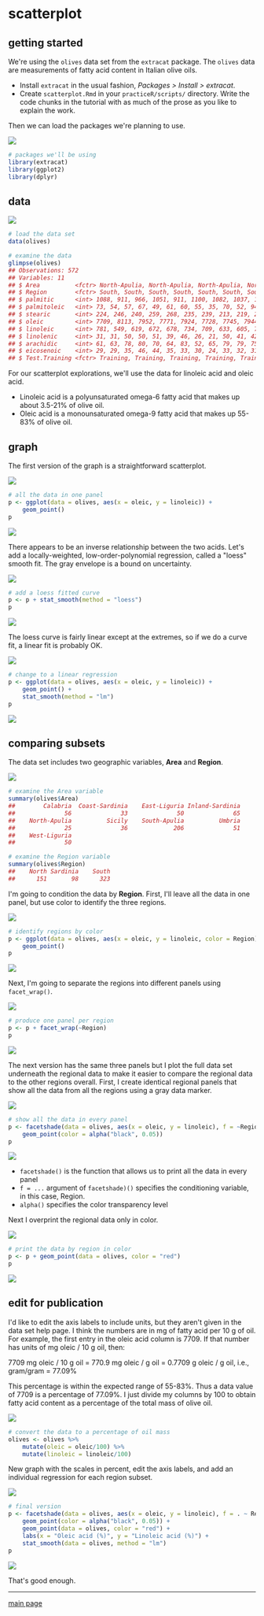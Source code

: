 
scatterplot
===========

getting started
---------------

We're using the `olives` data set from the `extracat` package. The `olives` data are measurements of fatty acid content in Italian olive oils.

-   Install `extracat` in the usual fashion, *Packages &gt; Install &gt; extracat*.
-   Create `scatterplot.Rmd` in your `practiceR/scripts/` directory. Write the code chunks in the tutorial with as much of the prose as you like to explain the work.

Then we can load the packages we're planning to use.

![](../resources/images/code-icon.png)

``` r
# packages we'll be using
library(extracat) 
library(ggplot2)
library(dplyr)
```

data
----

![](../resources/images/code-icon.png)

``` r
# load the data set
data(olives)

# examine the data 
glimpse(olives)
## Observations: 572
## Variables: 11
## $ Area          <fctr> North-Apulia, North-Apulia, North-Apulia, North...
## $ Region        <fctr> South, South, South, South, South, South, South...
## $ palmitic      <int> 1088, 911, 966, 1051, 911, 1100, 1082, 1037, 105...
## $ palmitoleic   <int> 73, 54, 57, 67, 49, 61, 60, 55, 35, 70, 52, 94, ...
## $ stearic       <int> 224, 246, 240, 259, 268, 235, 239, 213, 219, 214...
## $ oleic         <int> 7709, 8113, 7952, 7771, 7924, 7728, 7745, 7944, ...
## $ linoleic      <int> 781, 549, 619, 672, 678, 734, 709, 633, 605, 747...
## $ linolenic     <int> 31, 31, 50, 50, 51, 39, 46, 26, 21, 50, 41, 42, ...
## $ arachidic     <int> 61, 63, 78, 80, 70, 64, 83, 52, 65, 79, 79, 75, ...
## $ eicosenoic    <int> 29, 29, 35, 46, 44, 35, 33, 30, 24, 33, 32, 31, ...
## $ Test.Training <fctr> Training, Training, Training, Training, Trainin...
```

For our scatterplot explorations, we'll use the data for linoleic acid and oleic acid.

-   Linoleic acid is a polyunsaturated omega-6 fatty acid that makes up about 3.5-21% of olive oil.
-   Oleic acid is a monounsaturated omega-9 fatty acid that makes up 55-83% of olive oil.

graph
-----

The first version of the graph is a straightforward scatterplot.

![](../resources/images/code-icon.png)

``` r
# all the data in one panel 
p <- ggplot(data = olives, aes(x = oleic, y = linoleic)) + 
    geom_point()
p
```

![](cm046_scatterplot_files/figure-markdown_github/cm046-05-1.png)

There appears to be an inverse relationship between the two acids. Let's add a locally-weighted, low-order-polynomial regression, called a "loess" smooth fit. The gray envelope is a bound on uncertainty.

![](../resources/images/code-icon.png)

``` r
# add a loess fitted curve 
p <- p + stat_smooth(method = "loess")
p
```

![](cm046_scatterplot_files/figure-markdown_github/cm046-06-1.png)

The loess curve is fairly linear except at the extremes, so if we do a curve fit, a linear fit is probably OK.

![](../resources/images/code-icon.png)

``` r
# change to a linear regression 
p <- ggplot(data = olives, aes(x = oleic, y = linoleic)) + 
    geom_point() +
    stat_smooth(method = "lm")
p
```

![](cm046_scatterplot_files/figure-markdown_github/cm046-07-1.png)

comparing subsets
-----------------

The data set includes two geographic variables, **Area** and **Region**.

![](../resources/images/code-icon.png)

``` r
# examine the Area variable 
summary(olives$Area)
##        Calabria  Coast-Sardinia    East-Liguria Inland-Sardinia 
##              56              33              50              65 
##    North-Apulia          Sicily    South-Apulia          Umbria 
##              25              36             206              51 
##    West-Liguria 
##              50

# examine the Region variable
summary(olives$Region)
##    North Sardinia    South 
##      151       98      323
```

I'm going to condition the data by **Region**. First, I'll leave all the data in one panel, but use color to identify the three regions.

![](../resources/images/code-icon.png)

``` r
# identify regions by color 
p <- ggplot(data = olives, aes(x = oleic, y = linoleic, color = Region)) + 
    geom_point()
p
```

![](cm046_scatterplot_files/figure-markdown_github/cm046-09-1.png)

Next, I'm going to separate the regions into different panels using `facet_wrap()`.

![](../resources/images/code-icon.png)

``` r
# produce one panel per region 
p <- p + facet_wrap(~Region)
p
```

![](cm046_scatterplot_files/figure-markdown_github/cm046-10-1.png)

The next version has the same three panels but I plot the full data set underneath the regional data to make it easier to compare the regional data to the other regions overall. First, I create identical regional panels that show all the data from all the regions using a gray data marker.

![](../resources/images/code-icon.png)

``` r
# show all the data in every panel
p <- facetshade(data = olives, aes(x = oleic, y = linoleic), f = ~Region) + 
    geom_point(color = alpha("black", 0.05))
p
```

![](cm046_scatterplot_files/figure-markdown_github/cm046-11-1.png)

-   `facetshade()` is the function that allows us to print all the data in every panel
-   `f = ...` argument of `facetshade)()` specifies the conditioning variable, in this case, Region.
-   `alpha()` specifies the color transparency level

Next I overprint the regional data only in color.

![](../resources/images/code-icon.png)

``` r
# print the data by region in color
p <- p + geom_point(data = olives, color = "red")
p
```

![](cm046_scatterplot_files/figure-markdown_github/cm046-12-1.png)

edit for publication
--------------------

I'd like to edit the axis labels to include units, but they aren't given in the data set help page. I think the numbers are in mg of fatty acid per 10 g of oil. For example, the first entry in the oleic acid column is 7709. If that number has units of mg oleic / 10 g oil, then:

7709 mg oleic / 10 g oil
 = 770.9 mg oleic / g oil
 = 0.7709 g oleic / g oil, i.e., gram/gram
 = 77.09%

This percentage is within the expected range of 55-83%. Thus a data value of 7709 is a percentage of 77.09%. I just divide my columns by 100 to obtain fatty acid content as a percentage of the total mass of olive oil.

![](../resources/images/code-icon.png)

``` r
# convert the data to a percentage of oil mass 
olives <- olives %>%
    mutate(oleic = oleic/100) %>%
    mutate(linoleic = linoleic/100)
```

New graph with the scales in percent, edit the axis labels, and add an individual regression for each region subset.

![](../resources/images/code-icon.png)

``` r
# final version 
p <- facetshade(data = olives, aes(x = oleic, y = linoleic), f = . ~ Region) + 
    geom_point(color = alpha("black", 0.05)) + 
    geom_point(data = olives, color = "red") + 
    labs(x = "Oleic acid (%)", y = "Linoleic acid (%)") + 
    stat_smooth(data = olives, method = "lm")
p
```

![](cm046_scatterplot_files/figure-markdown_github/cm046-14-1.png)

That's good enough.

------------------------------------------------------------------------

[main page](../README.md)
